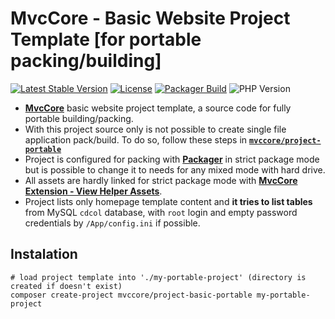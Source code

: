 # MvcCore - Basic Website Project Template [for portable packing/building]

[![Latest Stable Version](https://img.shields.io/badge/Stable-v5.0.0-brightgreen.svg?style=plastic)](https://github.com/mvccore/project-basic-portable/releases)
[![License](https://img.shields.io/badge/Licence-BSD-brightgreen.svg?style=plastic)](https://mvccore.github.io/docs/mvccore/4.0.0/LICENCE.md)
[![Packager Build](https://img.shields.io/badge/Packager%20Build-passing-brightgreen.svg?style=plastic)](https://github.com/mvccore/packager)
![PHP Version](https://img.shields.io/badge/PHP->=5.4-brightgreen.svg?style=plastic)

- [**MvcCore**](https://github.com/mvccore/mvccore) basic website project template, a source code for fully portable building/packing.
- With this project source only is not possible to create single file application pack/build. To do so, follow these steps in [**`mvccore/project-portable`**](https://github.com/mvccore/project-portable#user-content-instalation)
- Project is configured for packing with [**Packager**](https://github.com/mvccore/packager) in strict package mode but is possible to change it to needs for any mixed mode with hard drive.
- All assets are hardly linked for strict package mode with [**MvcCore Extension - View Helper Assets**](https://github.com/mvccore/ext-view-helper-assets).
- Project lists only homepage template content and **it tries to list tables** from MySQL `cdcol` database, with `root` login and empty password credentials by `/App/config.ini` if possible.

## Instalation
```shell
# load project template into './my-portable-project' (directory is created if doesn't exist)
composer create-project mvccore/project-basic-portable my-portable-project
```
